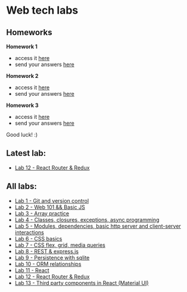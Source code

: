 # Web tech labs

## Homeworks
**Homework 1** 
- access it [here](https://github.com/ioanaandreeab/webtech_labs_2022/tree/main/homework-1)
- send your answers [here](https://forms.gle/PPt8FRFWfwoZWkCm7)

**Homework 2** 
- access it [here](https://github.com/ioanaandreeab/webtech_labs_2022/tree/main/homework-2)
- send your answers [here](https://forms.gle/686d7K6VJKvyRtXTA)

**Homework 3** 
- access it [here](https://github.com/ioanaandreeab/webtech_labs_2022/tree/main/homework-3)
- send your answers [here](https://forms.gle/ayjKaCGZVgf4MKfMA)

Good luck! :)

## Latest lab:
- [Lab 12 - React Router & Redux](https://github.com/ioanaandreeab/webtech_labs_2022/tree/main/lab12)

## All labs:
- [Lab 1 - Git and version control](https://github.com/ioanaandreeab/webtech_labs_2022/tree/main/lab1)
- [Lab 2 - Web 101 && Basic JS](https://github.com/ioanaandreeab/webtech_labs_2022/tree/main/lab2)
- [Lab 3 - Array practice](https://github.com/ioanaandreeab/webtech_labs_2022/tree/main/lab3)
- [Lab 4 - Classes, closures, exceptions, async programming](https://github.com/ioanaandreeab/webtech_labs_2022/tree/main/lab4)
- [Lab 5 - Modules, dependencies, basic http server and client-server interactions](https://github.com/ioanaandreeab/webtech_labs_2022/tree/main/lab5)
- [Lab 6 - CSS basics](https://github.com/ioanaandreeab/webtech_labs_2022/tree/main/lab6)
- [Lab 7 - CSS flex, grid, media queries](https://github.com/ioanaandreeab/webtech_labs_2022/tree/main/lab7)
- [Lab 8 - REST & express.js](https://github.com/ioanaandreeab/webtech_labs_2022/tree/main/lab8)
- [Lab 9 - Persistence with sqlite](https://github.com/ioanaandreeab/webtech_labs_2022/tree/main/lab9)
- [Lab 10 - ORM relationships](https://github.com/ioanaandreeab/webtech_labs_2022/tree/main/lab10)
- [Lab 11 - React](https://github.com/ioanaandreeab/webtech_labs_2022/tree/main/lab11)
- [Lab 12 - React Router & Redux](https://github.com/ioanaandreeab/webtech_labs_2022/tree/main/lab12)
- [Lab 13 - Third party components in React (Material UI)](https://github.com/ioanaandreeab/webtech_labs_2022/tree/main/lab13)